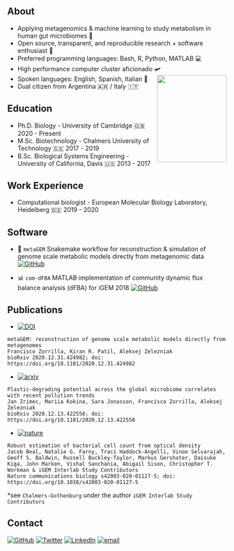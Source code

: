 ## About

 * Applying metagenomics & machine learning to study metabolism in human gut microbiomes 💩
 * Open source, transparent, and reproducible research + software enthusiast 🦾
 * Preferred programming languages: Bash, R, Python, MATLAB 💻
 * High performance computer cluster aficionado 🛩️ <img align="right" src="https://user-images.githubusercontent.com/35606471/117464909-08338680-af49-11eb-8b36-b4b7cd30a3a3.jpg" height = 200 width = 160>
 * Spoken languages: English, Spanish, Italian 💬
 * Dual citizen from Argentina 🇦🇷 / Italy 🇮🇹

## Education

 * Ph.D. Biology - University of Cambridge 🇬🇧 2020 - Present
 * M.Sc. Biotechnology - Chalmers University of Technology 🇸🇪 2017 - 2019
 * B.Sc. Biological Systems Engineering - University of California, Davis 🇺🇸 2013 - 2017

## Work Experience

 * Computational biologist - European Molecular Biology Laboratory, Heidelberg 🇩🇪 2019 - 2020

## Software

* 💎 `metaGEM` Snakemake workflow for reconstruction & simulation of genome scale metabolic models directly from metagenomic data 
[![GitHub](https://img.shields.io/badge/GitHub-metaGEM-blue)](https://github.com/franciscozorrilla/metaGEM)

* 📊 `com-dFBA` MATLAB implementation of community dynamic flux balance analysis (dFBA) for iGEM 2018 
   [![GitHub](https://img.shields.io/badge/GitHub-com--dFBA-yellowgreen)](https://github.com/franciscozorrilla/Chalmers-iGEM2018)

## Publications

* [![DOI](https://img.shields.io/badge/bioRxiv-10.1101%2F2020.12.31.424982%20-B31B1B)](https://www.biorxiv.org/content/10.1101/2020.12.31.424982v2.full)
```
metaGEM: reconstruction of genome scale metabolic models directly from metagenomes
Francisco Zorrilla, Kiran R. Patil, Aleksej Zelezniak
bioRxiv 2020.12.31.424982; doi: https://doi.org/10.1101/2020.12.31.424982 
```

 * [![arxiv](https://img.shields.io/badge/bioRxiv-10.1101%2F2020.12.13.422558%20-B31B1B)](https://www.biorxiv.org/content/10.1101/2020.12.13.422558v2.full)
```
Plastic-degrading potential across the global microbiome correlates with recent pollution trends
Jan Zrimec, Mariia Kokina, Sara Jonasson, Francisco Zorrilla, Aleksej Zelezniak
bioRxiv 2020.12.13.422558; doi: https://doi.org/10.1101/2020.12.13.422558 
```

 * [![nature](https://img.shields.io/badge/Nature-communications%20biology-darkgreen)](https://www.nature.com/articles/s42003-020-01127-5)
```
Robust estimation of bacterial cell count from optical density
Jacob Beal, Natalie G. Farny, Traci Haddock-Angelli, Vinoo Selvarajah, Geoff S. Baldwin, Russell Buckley-Taylor, Markus Gershater, Daisuke Kiga, John Marken, Vishal Sanchania, Abigail Sison, Christopher T. Workman & iGEM Interlab Study Contributors
Nature communications biology s42003-020-01127-5; doi: https://doi.org/10.1038/s42003-020-01127-5
``` 
*see `Chalmers-Gothenburg` under the author `iGEM Interlab Study Contributors`

## Contact

[![GitHub](https://img.shields.io/badge/GitHub-franciscozorrilla-9cf)](https://github.com/franciscozorrilla)
[![Twitter](https://img.shields.io/badge/Twitter-%40metagenomez-lightblue)](https://twitter.com/metagenomez)
[![LinkedIn](https://img.shields.io/badge/LinkedIn-fzorrilla94-blue)](https://www.linkedin.com/in/fzorrilla94/)
[![email](https://img.shields.io/badge/email-fz274%40cam.ac.uk-%23a6bddb)](fz274@cam.ac.uk)
